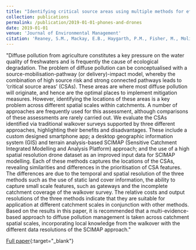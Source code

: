 ```yaml
---
title: "Identifying critical source areas using multiple methods for effective diffuse pollution mitigation"
collection: publications
permalink: /publication/2019-01-01-phones-and-drones
date: 2019-01-01
venue: 'Journal of Environmental Management'
citation: 'Reaney, S.M., Mackay, E.B., Haygarth, P.M., Fisher, M., Molineux, A., Potts, M. & Benskin, C. McW.H. Identifying critical source areas using multiple methods for effective diffuse pollution mitigation. Journal of Environmental Management. 2019;250:109366'
---
```

"Diffuse pollution from agriculture constitutes a key pressure on the water quality of freshwaters and is frequently the cause of ecological degradation. The problem of diffuse pollution can be conceptualised with a source-mobilisation-pathway (or delivery)-impact model, whereby the combination of high source risk and strong connected pathways leads to ‘critical source areas’ (CSAs). These areas are where most diffuse pollution will originate, and hence are the optimal places to implement mitigation measures. However, identifying the locations of these areas is a key problem across different spatial scales within catchments. A number of approaches are frequently used for this assessment, although comparisons of these assessments are rarely carried out. We evaluate the CSAs identified via traditional walkover surveys supported by three different approaches, highlighting their benefits and disadvantages. These include a custom designed smartphone app; a desktop geographic information system (GIS) and terrain analysis-based SCIMAP (Sensitive Catchment Integrated Modelling and Analysis Platform) approach; and the use of a high spatial resolution drone dataset as an improved input data for SCIMAP modelling. Each of these methods captures the locations of the CSAs, revealing similarities and differences in the prioritisation of CSA features. The differences are due to the temporal and spatial resolution of the three methods such as the use of static land cover information, the ability to capture small scale features, such as gateways and the incomplete catchment coverage of the walkover survey. The relative costs and output resolutions of the three methods indicate that they are suitable for application at different catchment scales in conjunction with other methods. Based on the results in this paper, it is recommended that a multi-evidence-based approach to diffuse pollution management is taken across catchment spatial scales, incorporating local knowledge from the walkover with the different data resolutions of the SCIMAP approach."

[Full paper](https://www.sciencedirect.com/science/article/pii/S0301479719310758?via%3Dihub){:target="_blank"} 
